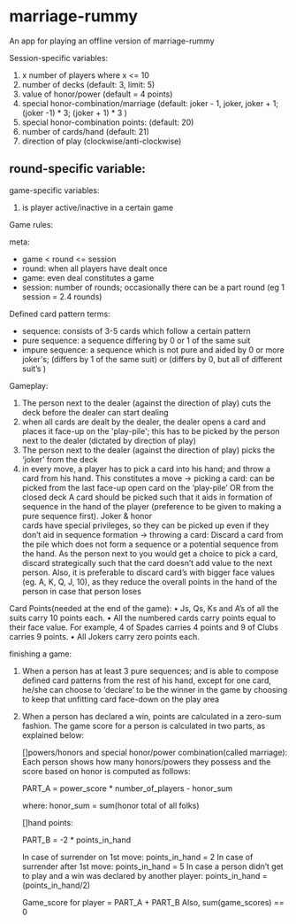 # marriage-rummy
An app for playing an offline version of marriage-rummy


Session-specific variables:
1. x number of players where x <= 10
2. number of decks (default: 3, limit: 5)
3. value of honor/power (default = 4 points)
4. special honor-combination/marriage (default: joker - 1, joker, joker + 1; (joker -1) * 3; (joker + 1) * 3 )
5. special honor-combination points: (default: 20)
6. number of cards/hand (default: 21) 
7. direction of play (clockwise/anti-clockwise)

round-specific variable:
-

game-specific variables:
1. is player active/inactive in a certain game

Game rules:

meta:
* game < round <= session
* round: when all players have dealt once 
* game: even deal constitutes a game
* session: number of rounds; occasionally there can be a part round (eg 1 session = 2.4 rounds)

Defined card pattern terms:
* sequence: consists of 3-5 cards which follow a certain pattern
* pure sequence: a sequence differing by 0 or 1 of the same suit
* impure sequence: a sequence which is not pure and aided by 0 or more joker's; (differs by 1 of the same suit) or (differs by 0, but all of different suit’s )


Gameplay:
1. The person next to the dealer (against the direction of play) cuts the deck before the dealer can start dealing
2. when all cards are dealt by the dealer, the dealer opens a card and places it face-up on the 'play-pile'; this has to be picked by the person next to the dealer (dictated by direction of play)
3. The person next to the dealer (against the direction of play) picks the ‘joker’ from the deck
4. in every move, a player has to pick a card into his hand; and throw a card from his hand. This constitutes a move
    -> picking a card: can be picked from the last face-up open card on the ‘play-pile’ OR from the closed deck
         A card should be picked such that it aids in formation of sequence in the hand of the player (preference to be given to making a pure sequence first). Joker & honor     
         cards have special privileges, so they can be picked up even if they don’t aid in sequence formation
    -> throwing a card: Discard a card from the pile which does not form a sequence or a potential sequence from the hand. As the person next to you would get a choice to pick a card, discard strategically such that the card doesn’t add value to the next person. Also, it is preferable to discard card’s with bigger face values (eg. A, K, Q, J, 10), as they reduce the overall points in the hand of the person in case that person loses

Card Points(needed at the end of the game):
• Js, Qs, Ks and A’s of all the suits carry 10 points each.
• All the numbered cards carry points equal to their face value. For example, 4 of Spades carries 4 points and 9 of Clubs carries 9 points.
• All Jokers carry zero points each.



finishing a game: 
1. When a person has at least 3 pure sequences; and is able to compose defined card patterns from the rest of his hand, except for one card, he/she can choose to ‘declare’ to be the winner in the game by choosing to keep that unfitting card face-down on the play area

2. When a person has declared a win, points are calculated in a zero-sum fashion. The game score for a person is calculated in two parts, as explained below:

    []powers/honors and special honor/power combination(called marriage): 
      Each person shows how many honors/powers they possess and the score based on honor is computed as follows:  

      PART_A = power_score * number_of_players - honor_sum

      where:
      honor_sum = sum(honor total of all folks)

    []hand points:
      
      PART_B = -2 * points_in_hand
      
      In case of surrender on 1st move:
      points_in_hand = 2
      In case of surrender after 1st move:
      points_in_hand = 5
      In case a person didn’t get to play and a win was declared by another player:
      points_in_hand = (points_in_hand/2)
    
    Game_score for player = PART_A + PART_B
    Also, sum(game_scores) == 0
